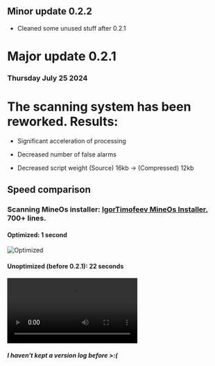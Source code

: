 
## Minor update 0.2.2

- Cleaned some unused stuff after 0.2.1

# Major update 0.2.1
### Thursday July 25 2024

# The scanning system has been reworked. Results:

- Significant acceleration of processing

- Decreased number of false alarms

- Decreased script weight (Source) 16kb -> (Compressed) 12kb
## Speed comparison

### Scanning MineOs installer: [IgorTimofeev MineOs Installer.](https://github.com/IgorTimofeev/MineOS/blob/master/Installer/Main.lua) 700+ lines.

#### Optimized: 1 second
![Optimized](https://i.imgur.com/1Pz8MhG.gif) 

#### Unoptimized (before 0.2.1): 22 seconds
![Unoptimized](https://i.imgur.com/gslYFzd.mp4) 

##### I haven't kept a version log before >:( 
